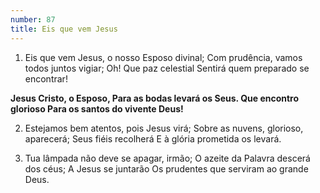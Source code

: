 ```yaml
---
number: 87
title: Eis que vem Jesus
---
```


1. Eis que vem Jesus, o nosso Esposo divinal;
  Com prudência, vamos todos juntos vigiar;
  Oh! Que paz celestial
  Sentirá quem preparado se encontrar!

  __Jesus Cristo, o Esposo,
  Para as bodas levará os Seus.
  Que encontro glorioso
  Para os santos do vivente Deus!__

2. Estejamos bem atentos, pois Jesus virá;
  Sobre as nuvens, glorioso, aparecerá;
  Seus fiéis recolherá
  E à glória prometida os levará.

3. Tua lâmpada não deve se apagar, irmão;
  O azeite da Palavra descerá dos céus;
  A Jesus se juntarão
  Os prudentes que serviram ao grande Deus.
